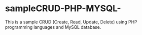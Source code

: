 # sampleCRUD-PHP-MYSQL-
This is a sample CRUD (Create, Read, Update, Delete) using PHP programming languages and MySQL database. 
